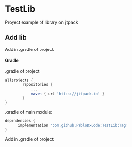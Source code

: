 # TestLib
Proyect example of library on jitpack

## Add lib

Add in .gradle of project:

#### Gradle

.gradle of project:
```groovy
allprojects {
		repositories {
			...
			maven { url 'https://jitpack.io' }
		}
}
```
.gradle of main module:
```groovy
dependencies {
	  implementation 'com.github.PabloDxCode:TestLib:Tag'
}
```

Add in .gradle of project:

